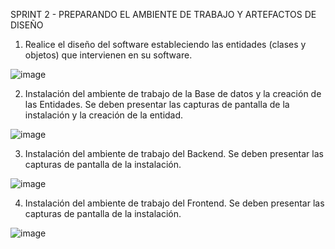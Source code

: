 SPRINT 2 - PREPARANDO EL AMBIENTE DE TRABAJO Y ARTEFACTOS DE DISEÑO

1.	Realice el diseño del software estableciendo las entidades (clases y objetos) que intervienen en su software.

![image](https://user-images.githubusercontent.com/75505264/127931949-8c34c609-6cae-40e8-b6b3-bfd51692ea6c.png)

2.	Instalación del ambiente de trabajo de la Base de datos y la creación de las Entidades. Se deben presentar las capturas de pantalla de la instalación y la creación de la entidad. 

![image](https://user-images.githubusercontent.com/75505264/127932008-55e6e43a-88c8-450f-bf22-143d14f68202.png)

3.	Instalación del ambiente de trabajo del Backend. Se deben presentar las capturas de pantalla de la instalación.

![image](https://user-images.githubusercontent.com/75505264/127932069-6a5e8fa4-1783-417e-8863-071a1e775ee6.png)

4.	Instalación del ambiente de trabajo del Frontend. Se deben presentar las capturas de pantalla de la instalación.

![image](https://user-images.githubusercontent.com/75505264/127932163-5b76dedb-fc89-4ed0-b45c-937e8d69fb9e.png)
